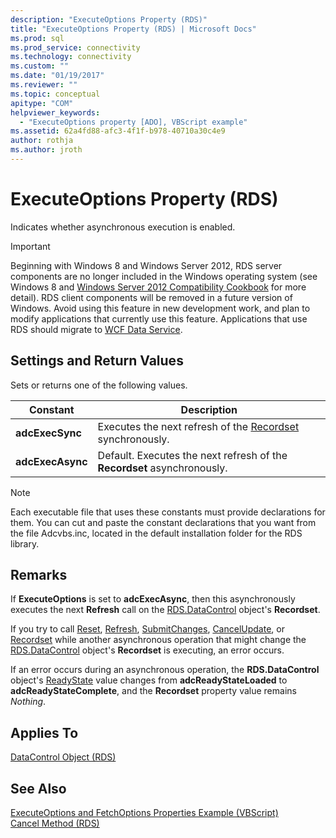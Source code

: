 ```yaml
---
description: "ExecuteOptions Property (RDS)"
title: "ExecuteOptions Property (RDS) | Microsoft Docs"
ms.prod: sql
ms.prod_service: connectivity
ms.technology: connectivity
ms.custom: ""
ms.date: "01/19/2017"
ms.reviewer: ""
ms.topic: conceptual
apitype: "COM"
helpviewer_keywords: 
  - "ExecuteOptions property [ADO], VBScript example"
ms.assetid: 62a4fd88-afc3-4f1f-b978-40710a30c4e9
author: rothja
ms.author: jroth
---
```

# ExecuteOptions Property (RDS)
Indicates whether asynchronous execution is enabled.  
  
> [!IMPORTANT]
>  Beginning with Windows 8 and Windows Server 2012, RDS server components are no longer included in the Windows operating system (see Windows 8 and [Windows Server 2012 Compatibility Cookbook](https://www.microsoft.com/download/details.aspx?id=27416) for more detail). RDS client components will be removed in a future version of Windows. Avoid using this feature in new development work, and plan to modify applications that currently use this feature. Applications that use RDS should migrate to [WCF Data Service](https://go.microsoft.com/fwlink/?LinkId=199565).  
  
## Settings and Return Values  
 Sets or returns one of the following values.  
  
|Constant|Description|  
|--------------|-----------------|  
|**adcExecSync**|Executes the next refresh of the [Recordset](../ado-api/recordset-object-ado.md) synchronously.|  
|**adcExecAsync**|Default. Executes the next refresh of the **Recordset** asynchronously.|  
  
> [!NOTE]
>  Each executable file that uses these constants must provide declarations for them. You can cut and paste the constant declarations that you want from the file Adcvbs.inc, located in the default installation folder for the RDS library.  
  
## Remarks  
 If **ExecuteOptions** is set to **adcExecAsync**, then this asynchronously executes the next **Refresh** call on the [RDS.DataControl](./datacontrol-object-rds.md) object's **Recordset**.  
  
 If you try to call [Reset](./reset-method-rds.md), [Refresh](./refresh-method-rds.md), [SubmitChanges](./submitchanges-method-rds.md), [CancelUpdate](../ado-api/cancelupdate-method-ado.md), or [Recordset](./recordset-sourcerecordset-properties-rds.md) while another asynchronous operation that might change the [RDS.DataControl](./datacontrol-object-rds.md) object's **Recordset** is executing, an error occurs.  
  
 If an error occurs during an asynchronous operation, the **RDS.DataControl** object's [ReadyState](./readystate-property-rds.md) value changes from **adcReadyStateLoaded** to **adcReadyStateComplete**, and the **Recordset** property value remains *Nothing*.  
  
## Applies To  
 [DataControl Object (RDS)](./datacontrol-object-rds.md)  
  
## See Also  
 [ExecuteOptions and FetchOptions Properties Example (VBScript)](./executeoptions-and-fetchoptions-properties-example-vbscript.md)   
 [Cancel Method (RDS)](./cancel-method-rds.md)